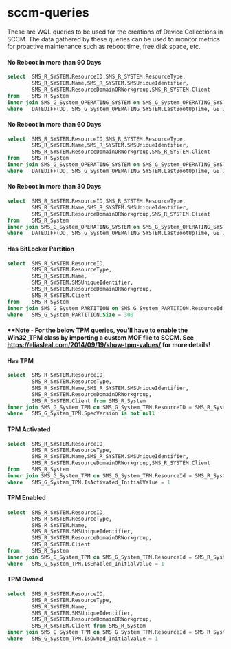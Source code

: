 # sccm-queries

These are WQL queries to be used for the creations of Device Collections in SCCM.  The data gathered by these queries can be used to monitor metrics for proactive maintenance such as reboot time, free disk space, etc.

#### No Reboot in more than 90 Days
```sql
select  SMS_R_SYSTEM.ResourceID,SMS_R_SYSTEM.ResourceType,
        SMS_R_SYSTEM.Name,SMS_R_SYSTEM.SMSUniqueIdentifier,
        SMS_R_SYSTEM.ResourceDomainORWorkgroup,SMS_R_SYSTEM.Client 
from    SMS_R_System 
inner join SMS_G_System_OPERATING_SYSTEM on SMS_G_System_OPERATING_SYSTEM.ResourceID = SMS_R_System.ResourceId 
where   DATEDIFF(DD, SMS_G_System_OPERATING_SYSTEM.LastBootUpTime, GETDATE()) > 90
```

#### No Reboot in more than 60 Days
```sql
select  SMS_R_SYSTEM.ResourceID,SMS_R_SYSTEM.ResourceType,
        SMS_R_SYSTEM.Name,SMS_R_SYSTEM.SMSUniqueIdentifier,
        SMS_R_SYSTEM.ResourceDomainORWorkgroup,SMS_R_SYSTEM.Client 
from    SMS_R_System 
inner join SMS_G_System_OPERATING_SYSTEM on SMS_G_System_OPERATING_SYSTEM.ResourceID = SMS_R_System.ResourceId 
where   DATEDIFF(DD, SMS_G_System_OPERATING_SYSTEM.LastBootUpTime, GETDATE()) > 60
```

#### No Reboot in more than 30 Days
```sql
select  SMS_R_SYSTEM.ResourceID,SMS_R_SYSTEM.ResourceType,
        SMS_R_SYSTEM.Name,SMS_R_SYSTEM.SMSUniqueIdentifier,
        SMS_R_SYSTEM.ResourceDomainORWorkgroup,SMS_R_SYSTEM.Client 
from    SMS_R_System 
inner join SMS_G_System_OPERATING_SYSTEM on SMS_G_System_OPERATING_SYSTEM.ResourceID = SMS_R_System.ResourceId 
where   DATEDIFF(DD, SMS_G_System_OPERATING_SYSTEM.LastBootUpTime, GETDATE()) > 30
```

#### Has BitLocker Partition
```sql
select  SMS_R_SYSTEM.ResourceID,
        SMS_R_SYSTEM.ResourceType,
        SMS_R_SYSTEM.Name,
        SMS_R_SYSTEM.SMSUniqueIdentifier,
        SMS_R_SYSTEM.ResourceDomainORWorkgroup,
        SMS_R_SYSTEM.Client 
from    SMS_R_System 
inner join SMS_G_System_PARTITION on SMS_G_System_PARTITION.ResourceId = SMS_R_System.ResourceId 
where   SMS_G_System_PARTITION.Size = 300
```

#### **Note - For the below TPM queries, you'll have to enable the Win32_TPM class by importing a custom MOF file to SCCM. See https://eliasleal.com/2014/09/19/show-tpm-values/ for more details!

#### Has TPM
```sql
select  SMS_R_SYSTEM.ResourceID,
        SMS_R_SYSTEM.ResourceType,
        SMS_R_SYSTEM.Name,SMS_R_SYSTEM.SMSUniqueIdentifier,
        SMS_R_SYSTEM.ResourceDomainORWorkgroup,
        SMS_R_SYSTEM.Client from SMS_R_System 
inner join SMS_G_System_TPM on SMS_G_System_TPM.ResourceID = SMS_R_System.ResourceId 
where   SMS_G_System_TPM.SpecVersion is not null 
```

#### TPM Activated
```sql
select  SMS_R_SYSTEM.ResourceID,
        SMS_R_SYSTEM.ResourceType,
        SMS_R_SYSTEM.Name,SMS_R_SYSTEM.SMSUniqueIdentifier,
        SMS_R_SYSTEM.ResourceDomainORWorkgroup,SMS_R_SYSTEM.Client 
from    SMS_R_System 
inner join SMS_G_System_TPM on SMS_G_System_TPM.ResourceId = SMS_R_System.ResourceId 
where   SMS_G_System_TPM.IsActivated_InitialValue = 1
```

#### TPM Enabled
```sql
select  SMS_R_SYSTEM.ResourceID,
        SMS_R_SYSTEM.ResourceType,
        SMS_R_SYSTEM.Name,
        SMS_R_SYSTEM.SMSUniqueIdentifier,
        SMS_R_SYSTEM.ResourceDomainORWorkgroup,
        SMS_R_SYSTEM.Client 
from    SMS_R_System 
inner join SMS_G_System_TPM on SMS_G_System_TPM.ResourceId = SMS_R_System.ResourceId 
where   SMS_G_System_TPM.IsEnabled_InitialValue = 1
```

#### TPM Owned
```sql
select  SMS_R_SYSTEM.ResourceID,
        SMS_R_SYSTEM.ResourceType,
        SMS_R_SYSTEM.Name,
        SMS_R_SYSTEM.SMSUniqueIdentifier,
        SMS_R_SYSTEM.ResourceDomainORWorkgroup,
        SMS_R_SYSTEM.Client from SMS_R_System 
inner join SMS_G_System_TPM on SMS_G_System_TPM.ResourceId = SMS_R_System.ResourceId 
where   SMS_G_System_TPM.IsOwned_InitialValue = 1
```





